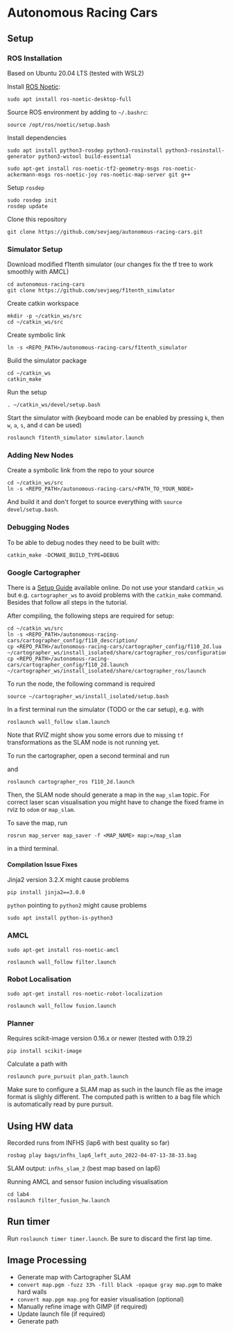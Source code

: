 # Autonomous Racing Cars

## Setup

### ROS Installation

Based on Ubuntu 20.04 LTS (tested with WSL2)

Install [ROS Noetic](http://wiki.ros.org/noetic/Installation/Ubuntu):

```
sudo apt install ros-noetic-desktop-full
```

Source ROS environment by adding to `~/.bashrc`:

```
source /opt/ros/noetic/setup.bash
```

Install dependencies

```
sudo apt install python3-rosdep python3-rosinstall python3-rosinstall-generator python3-wstool build-essential
```

```
sudo apt-get install ros-noetic-tf2-geometry-msgs ros-noetic-ackermann-msgs ros-noetic-joy ros-noetic-map-server git g++
```

Setup `rosdep`

```
sudo rosdep init
rosdep update
```

Clone this repository

```
git clone https://github.com/sevjaeg/autonomous-racing-cars.git
```

### Simulator Setup

Download modified f1tenth simulator (our changes fix the tf tree to work smoothly with AMCL)

```
cd autonomous-racing-cars
git clone https://github.com/sevjaeg/f1tenth_simulator
```

Create catkin workspace

```
mkdir -p ~/catkin_ws/src
cd ~/catkin_ws/src
```

Create symbolic link

```
ln -s <REPO_PATH>/autonomous-racing-cars/f1tenth_simulator
```

Build the simulator package

```
cd ~/catkin_ws
catkin_make
```

Run the setup

```
. ~/catkin_ws/devel/setup.bash
```

Start the simulator with (keyboard mode can be enabled by pressing `k`, then `w`, `a`, `s`, and `d` can be used)

```
roslaunch f1tenth_simulator simulator.launch
```

### Adding New Nodes

Create a symbolic link from the repo to your source
```
cd ~/catkin_ws/src
ln -s <REPO_PATH>/autonomous-racing-cars/<PATH_TO_YOUR_NODE>
```
And build it and don't forget to source everything with `source devel/setup.bash`.


### Debugging Nodes

To be able to debug nodes they need to be built with:
```
catkin_make -DCMAKE_BUILD_TYPE=DEBUG
```

### Google Cartographer

There is a [Setup Guide](https://google-cartographer-ros.readthedocs.io/en/latest/compilation.html#building-installation) available online. Do not use your standard `catkin_ws` but e.g. `cartographer_ws` to avoid problems with the `catkin_make` command. Besides that follow all steps in the tutorial.

After compiling, the following steps are required for setup:

```
cd ~/catkin_ws/src
ln -s <REPO_PATH>/autonomous-racing-cars/cartographer_config/f110_description/
cp <REPO_PATH>/autonomous-racing-cars/cartographer_config/f110_2d.lua ~/cartographer_ws/install_isolated/share/cartographer_ros/configuration_files
cp <REPO_PATH>/autonomous-racing-cars/cartographer_config/f110_2d.launch ~/cartographer_ws/install_isolated/share/cartographer_ros/launch
```

To run the node, the following command is required

```
source ~/cartographer_ws/install_isolated/setup.bash
```

In a first terminal run the simulator (TODO or the car setup), e.g. with

```
roslaunch wall_follow slam.launch
```

Note that RVIZ might show you some errors due to missing `tf` transformations as the SLAM node is not running yet.

To run the cartographer, open a second terminal and run


and

```
roslaunch cartographer_ros f110_2d.launch
```

Then, the SLAM node should generate a map in the `map_slam` topic. For correct laser scan visualisation you might have to change the fixed frame in rviz to `odom` or `map_slam`.

To save the map, run

```
rosrun map_server map_saver -f <MAP_NAME> map:=/map_slam
```

in a third terminal.

#### Compilation Issue Fixes

Jinja2 version 3.2.X might cause problems

```
pip install jinja2==3.0.0
```

`python` pointing to `python2` might cause problems

```
sudo apt install python-is-python3
```

### AMCL

```
sudo apt-get install ros-noetic-amcl
```

```
roslaunch wall_follow filter.launch
```

### Robot Localisation

```
sudo apt-get install ros-noetic-robot-localization
```

```
roslaunch wall_follow fusion.launch
```

### Planner

Requires scikit-image version 0.16.x or newer (tested with 0.19.2)

```
pip install scikit-image
```

Calculate a path with

```
roslaunch pure_pursuit plan_path.launch
```

Make sure to configure a SLAM map as such in the launch file as the image format is slighly different. The computed path is written to a bag file which is automatically read by pure pursuit.

## Using HW data

Recorded runs from INFHS (lap6 with best quality so far)

```
rosbag play bags/infhs_lap6_left_auto_2022-04-07-13-38-33.bag
```

SLAM output: `infhs_slam_2` (best map based on lap6)

Running AMCL and sensor fusion including visualisation

```
cd lab4
roslaunch filter_fusion_hw.launch
```

## Run timer

Run `roslaunch timer timer.launch`. Be sure to discard the first lap time.

## Image Processing

- Generate map with Cartographer SLAM
- `convert map.pgm -fuzz 33% -fill black -opaque gray map.pgm` to make hard walls
- `convert map.pgm map.png` for easier visualisation (optional)
- Manually refine image with GIMP (if required)
- Update launch file (if required)
- Generate path
